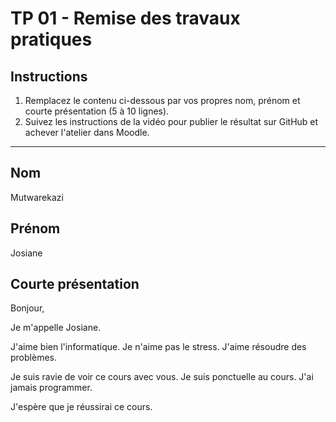 # TP 01 - Remise des travaux pratiques

## Instructions

1. Remplacez le contenu ci-dessous par vos propres nom, prénom et courte présentation (5 à 10 lignes).
2. Suivez les instructions de la vidéo pour publier le résultat sur GitHub et achever l'atelier dans Moodle.

---

## Nom

Mutwarekazi

## Prénom

Josiane

## Courte présentation

Bonjour,

Je m'appelle Josiane.

J'aime bien l'informatique.
Je n'aime pas le stress. 
J'aime résoudre des problèmes.

Je suis ravie de voir ce cours avec vous.
Je suis ponctuelle au cours.
J'ai jamais programmer.

J'espère que je réussirai ce cours.


